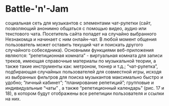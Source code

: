 # Battle-'n'-Jam
социальная сеть для музыкантов с элементами чат-рулетки (сайт, позволяющий анонимно общаться с помощью видео, аудио или  текстового чата. Посетитель сайта попадет на случайно выбранного Незнакомца  и начинает с ним онлайн-чат. В любой момент общения пользователь может оставить текущий чат и поискать другого случайного собеседника). Основными функциями веб-приложения являются: “репетиционная комната” - виртуальная комната для записи треков, имеющая справочные материалы по музыкальной теории, а также такие инструменты как: метроном, тюнер и т.д.; “чат-рулетка”, подбирающая случайных пользователей для совместной игры, исходя из выбранных фильтров для поиска музыкантов максимально быстро и удобно; “личный кабинет”; “планирование репетиций”; групповые и индивидуальные “чаты” , а также “репетиционный календарь” (рис. 17 и 18), в котором будут отображены все репетиции пользователя и ссылки на них.
